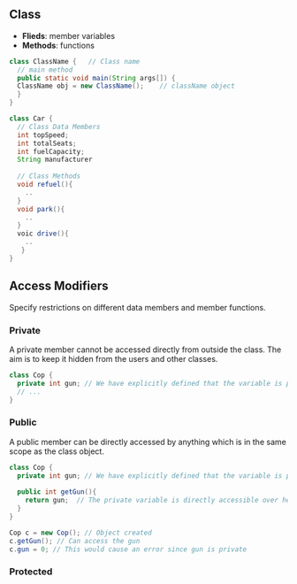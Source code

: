 ## Class
- **Flieds**: member variables
- **Methods**: functions

```java
class ClassName {   // Class name
  // main method
  public static void main(String args[]) {
  ClassName obj = new ClassName();    // className object
  }
}

class Car {
  // Class Data Members
  int topSpeed;
  int totalSeats;
  int fuelCapacity;
  String manufacturer
  
  // Class Methods
  void refuel(){
    ..
  }
  void park(){
    ..
  }
  voic drive(){
    ..
   }
}
```

## Access Modifiers
Specify restrictions on different data members and member functions.

### Private
A private member cannot be accessed directly from outside the class. The aim is to keep it hidden from the users and other classes.
```java
class Cop {
  private int gun; // We have explicitly defined that the variable is private
  // ...
}
```
### Public
A public member can be directly accessed by anything which is in the same scope as the class object.
```java
class Cop {
  private int gun; // We have explicitly defined that the variable is private
  
  public int getGun(){
    return gun;  // The private variable is directly accessible over here!
  }
}

Cop c = new Cop(); // Object created
c.getGun(); // Can access the gun
c.gun = 0; // This would cause an error since gun is private
```
### Protected

